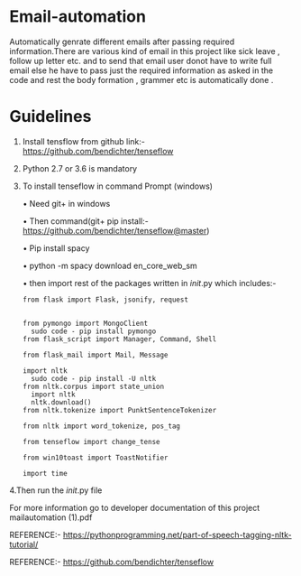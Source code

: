 # Email-automation
Automatically genrate different emails after passing required information.There are various kind of email in this project like sick leave , follow up letter etc. and to send that email user donot have to write full email else he have to pass just the required information as asked in the code and rest the body formation , grammer etc is automatically done .
# Guidelines
1.	Install tensflow from github link:- https://github.com/bendichter/tenseflow
2.	Python 2.7 or 3.6 is mandatory
3.	To install tenseflow in command Prompt (windows)
  
    •	Need git+ in windows
  
    •	Then command(git+ pip install:- https://github.com/bendichter/tenseflow@master)
 
    •	 Pip install spacy
  
    •	python -m spacy download en_core_web_sm
  
    •	then import rest of the packages written in _init_.py which includes:-
    
        from flask import Flask, jsonify, request
        

        from pymongo import MongoClient
          sudo code - pip install pymongo
        from flask_script import Manager, Command, Shell

        from flask_mail import Mail, Message

        import nltk
          sudo code - pip install -U nltk
        from nltk.corpus import state_union
          import nltk
	      nltk.download()
        from nltk.tokenize import PunktSentenceTokenizer

        from nltk import word_tokenize, pos_tag

        from tenseflow import change_tense

        from win10toast import ToastNotifier

        import time
    
  
  4.Then run the _init_.py file 
 
 For more information go to developer documentation of this project  mailautomation (1).pdf
 
 REFERENCE:- https://pythonprogramming.net/part-of-speech-tagging-nltk-tutorial/
 	      
REFERENCE:-  https://github.com/bendichter/tenseflow	
